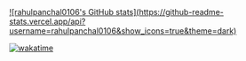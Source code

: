 <a href="https://github.com/rahulpanchal0106/github-readme-stats">
  ![rahulpanchal0106's GitHub stats](https://github-readme-stats.vercel.app/api?username=rahulpanchal0106&show_icons=true&theme=dark)


</a>
<a href="https://github.com/rahulpanchal0106">

[![wakatime](https://wakatime.com/badge/user/eeb3dfb4-6a99-4673-8148-202e3cd8f6d2.svg)](https://wakatime.com/@eeb3dfb4-6a99-4673-8148-202e3cd8f6d2)

</a>
